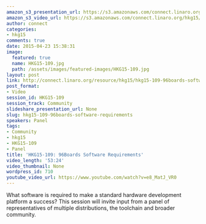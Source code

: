 ```yaml
---
amazon_s3_presentation_url: https://s3.amazonaws.com/connect.linaro.org/hkg15/Videos/02-09-Monday/HKG15-109.pdf
amazon_s3_video_url: https://s3.amazonaws.com/connect.linaro.org/hkg15/Videos/02-09-Monday/HKG15-109+96Boards+Software+Requirements.mp4
author: connect
categories:
- hkg15
comments: true
date: 2015-04-23 15:38:31
image:
  featured: true
  name: HKG15-109.jpg
  path: /assets/images/featured-images/HKG15-109.jpg
layout: post
link: http://connect.linaro.org/resource/hkg15/hkg15-109-96boards-software-requirements/
post_format:
- Video
session_id: HKG15-109
session_track: Community
slideshare_presentation_url: None
slug: hkg15-109-96boards-software-requirements
speakers: Panel
tags:
- Community
- hkg15
- HKG15-109
- Panel
title: 'HKG15-109: 96Boards Software Requirements'
video_length: '53:24'
video_thumbnail: None
wordpress_id: 710
youtube_video_url: https://www.youtube.com/watch?v=e8_MatJ_VR0
---
```


What software is required to make a standard hardware development platform a success? This session will invite input from a panel of representatives of multiple distributions, the toolchain and broader community.